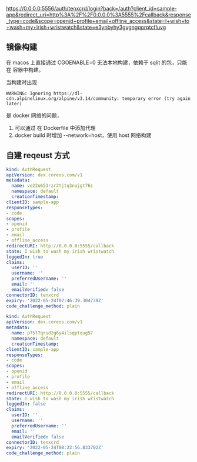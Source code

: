 https://0.0.0.0:5556/auth/tenxcrd/login?back=/auth?client_id=sample-app&redirect_uri=http%3A%2F%2F0.0.0.0%3A5555%2Fcallback&response_type=code&scope=openid+profile+email+offline_access&state=I+wish+to+wash+my+irish+wristwatch&state=e3ynbyhy3gvgngqprptcfluvg



## 镜像构建
在 macos 上直接通过 CGOENABLE=0  无法本地构建，依赖于 sqlit 的包，只能在 容器中构建。

当构建时出现

```
WARNING: Ignoring https://dl-cdn.alpinelinux.org/alpine/v3.14/community: temporary error (try again later)
```
是 docker 网络的问题，
1. 可以通过 在 Dockerfile 中添加代理
2. docker build 时增加 --network=host，使用 host 网络构建


## 自建 reqeust 方式

``` yaml
kind: AuthRequest
apiVersion: dex.coreos.com/v1
metadata:
  name: ve22u653rzr2tjtq3najgt76s
  namespace: default
  creationTimestamp:
clientID: sample-app
responseTypes:
- code
scopes:
- openid
- profile
- email
- offline_access
redirectURI: http://0.0.0.0:5555/callback
state: I wish to wash my irish wristwatch
loggedIn: true
claims:
  userID: ''
  username: ''
  preferredUsername: ''
  email: ''
  emailVerified: false
connectorID: tenxcrd
expiry: '2022-05-24T07:46:39.304739Z'
code_challenge_method: plain
```

``` yaml
kind: AuthRequest
apiVersion: dex.coreos.com/v1
metadata:
  name: p75t7qrud2g6y4ilsqptqug57
  namespace: default
  creationTimestamp:
clientID: sample-app
responseTypes:
- code
scopes:
- openid
- profile
- email
- offline_access
redirectURI: http://0.0.0.0:5555/callback
state: I wish to wash my irish wristwatch
loggedIn: false
claims:
  userID: ''
  username: ''
  preferredUsername: ''
  email: ''
  emailVerified: false
connectorID: tenxcrd
expiry: '2022-05-24T08:22:56.833702Z'
code_challenge_method: plain

```
